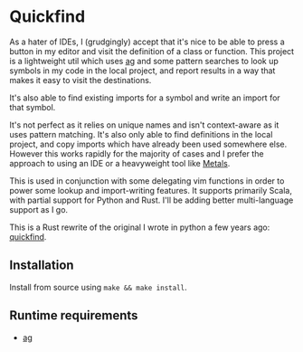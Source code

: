 # Quickfind

As a hater of IDEs, I (grudgingly) accept that it's nice to be able to press a button in my editor
and visit the definition of a class or function. This project is a lightweight util which uses
[ag](https://github.com/ggreer/the_silver_searcher) and some pattern searches to look up symbols
in my code in the local project, and report results in a way that makes it easy to visit the
destinations.

It's also able to find existing imports for a symbol and write an import for that symbol.

It's not perfect as it relies on unique names and isn't context-aware as it uses pattern matching.
It's also only able to find definitions in the local project, and copy imports which have already
been used somewhere else. However this works rapidly for the majority of cases and I prefer the
approach to using an IDE or a heavyweight tool like [Metals](https://scalameta.org/metals/).

This is used in conjunction with some delegating vim functions in order to power some lookup and
import-writing features. It supports primarily Scala, with partial support for Python and Rust.
I'll be adding better multi-language support as I go.

This is a Rust rewrite of the original I wrote in python a few years ago:
[quickfind](https://github.com/giftig/quickfind).

## Installation

Install from source using `make && make install`.

## Runtime requirements

- [ag](https://github.com/ggreer/the_silver_searcher)
